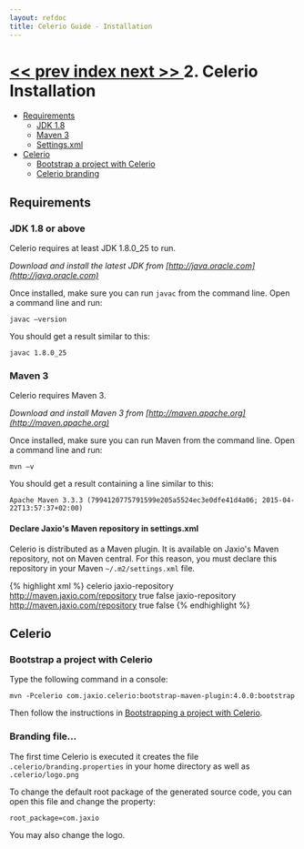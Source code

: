 ```yaml
---
layout: refdoc
title: Celerio Guide - Installation
---
```

[ << prev ](introduction.html) [ index ](index.html) [ next >> ](bootstrap.html)
2. Celerio Installation
=======================

* [Requirements](#requirements)
    * [JDK 1.8](#requirements-jdk)
    * [Maven 3](#requirements-maven3)
    * [Settings.xml](#requirements-settings)
* [Celerio](#celerio)
    * [Bootstrap a project with Celerio](#celerio-bootstrap)
    * [Celerio branding](#celerio-branding)


<a name="requirements"></a>
Requirements
------------

<a name="requirements-jdk"></a>
### JDK 1.8 or above

Celerio requires at least JDK 1.8.0_25 to run.

*Download and install the latest JDK from [http://java.oracle.com](http://java.oracle.com)*

Once installed, make sure you can run `javac` from the command line. Open a command line and run:

	javac –version

You should get a result similar to this:

    javac 1.8.0_25

<a name="requirements-maven3"></a>
### Maven 3

Celerio requires Maven 3.

*Download and install Maven 3 from [http://maven.apache.org](http://maven.apache.org)*

Once installed, make sure you can run Maven from the command line.
Open a command line and run:

	mvn –v

You should get a result containing a line similar to this:

    Apache Maven 3.3.3 (7994120775791599e205a5524ec3e0dfe41d4a06; 2015-04-22T13:57:37+02:00)


<a name="requirements-settings"></a>
#### Declare Jaxio's Maven repository in settings.xml

Celerio is distributed as a Maven plugin. It is available on Jaxio's Maven repository, not on Maven central.
For this reason, you must declare this repository in your Maven `~/.m2/settings.xml` file.

{% highlight xml %}
<settings xmlns="http://maven.apache.org/POM/4.0.0"
          xmlns:xsi="http://www.w3.org/2001/XMLSchema-instance"
          xsi:schemaLocation="http://maven.apache.org/POM/4.0.0 http://maven.apache.org/xsd/settings-1.0.0.xsd">
    <!-- ... -->
    <profiles>
        <!-- ... -->
        <profile>
            <id>celerio</id>
            <repositories>
                <repository>
                    <id>jaxio-repository</id>
                    <url>http://maven.jaxio.com/repository</url>
                    <releases>
                        <enabled>true</enabled>
                    </releases>
                    <snapshots>
                        <enabled>false</enabled>
                    </snapshots>
                </repository>
            </repositories>
            <pluginRepositories>
                <pluginRepository>
                    <id>jaxio-repository</id>
                    <url>http://maven.jaxio.com/repository</url>
                    <releases>
                        <enabled>true</enabled>
                    </releases>
                    <snapshots>
                        <enabled>false</enabled>
                    </snapshots>
                </pluginRepository>
            </pluginRepositories>
        </profile>
        <!-- ... -->
    </profiles>
    <!-- ... -->
</settings>
{% endhighlight %}


<a name="celerio"></a>
Celerio
-------

<a name="celerio-bootstrap"></a>
### Bootstrap a project with Celerio

Type the following command in a console:

    mvn -Pcelerio com.jaxio.celerio:bootstrap-maven-plugin:4.0.0:bootstrap

Then follow the instructions in [Bootstrapping a project with Celerio](bootstrap.html).

<a name="celerio-branding"></a>
### Branding file...

The first time Celerio is executed it creates the file `.celerio/branding.properties` in your home directory as well as
`.celerio/logo.png`

To change the default root package of the generated source code, you can open this file and change the property:

    root_package=com.jaxio

You may also change the logo.
